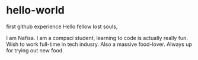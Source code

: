 # hello-world
first github experience
Hello fellow lost souls,

I am Nafisa. I am a compsci student, learning to code is actually really fun. Wish to work full-time in tech indusry.
Also a massive food-lover. Always up for trying out new food.
